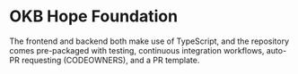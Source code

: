 # OKB Hope Foundation

The frontend and backend both make use of TypeScript, and the repository comes pre-packaged with testing, continuous integration workflows, auto-PR requesting (CODEOWNERS), and a PR template.
